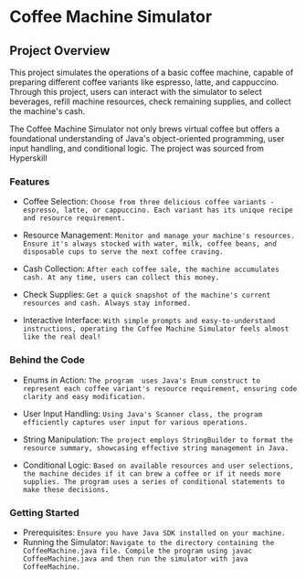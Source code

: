 # Coffee Machine Simulator

## Project Overview

This project simulates the operations of a basic coffee machine, capable of preparing different coffee variants like espresso, latte, and cappuccino. Through this project, users can interact with the simulator to select beverages, refill machine resources, check remaining supplies, and collect the machine's cash.

The Coffee Machine Simulator not only brews virtual coffee but offers a foundational understanding of Java's object-oriented programming, user input handling, and conditional logic. The project was sourced from Hyperskill

### Features

- Coffee Selection: `Choose from three delicious coffee variants - espresso, latte, or cappuccino. Each variant has its unique recipe and resource requirement.`

- Resource Management: `Monitor and manage your machine's resources. Ensure it's always stocked with water, milk, coffee beans, and disposable cups to serve the next coffee craving.`

- Cash Collection: `After each coffee sale, the machine accumulates cash. At any time, users can collect this money.`

- Check Supplies: `Get a quick snapshot of the machine's current resources and cash. Always stay informed.`

- Interactive Interface: `With simple prompts and easy-to-understand instructions, operating the Coffee Machine Simulator feels almost like the real deal!`

### Behind the Code

- Enums in Action: `The program  uses Java's Enum construct to represent each coffee variant's resource requirement, ensuring code clarity and easy modification.`

- User Input Handling: `Using Java's Scanner class, the program efficiently captures user input for various operations.`

- String Manipulation: `The project employs StringBuilder to format the resource summary, showcasing effective string management in Java.`

- Conditional Logic: `Based on available resources and user selections, the machine decides if it can brew a coffee or if it needs more supplies. The program uses a series of conditional statements to make these decisions.`

### Getting Started

- Prerequisites: `Ensure you have Java SDK installed on your machine.`
- Running the Simulator: `Navigate to the directory containing the CoffeeMachine.java file. Compile the program using javac CoffeeMachine.java and then run the simulator with java CoffeeMachine.`